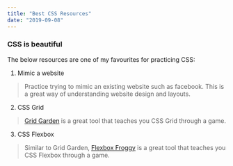 ```yaml
---
title: "Best CSS Resources"
date: "2019-09-08"
---
```


### CSS is beautiful

The below resources are one of my favourites for practicing CSS:

1. Mimic a website
> Practice trying to mimic an existing website such as facebook. This is a great way of understanding website design and layouts.
2. CSS Grid
>[Grid Garden](https://codepip.com/games/grid-garden/) is a great tool that teaches you CSS Grid through a game.

3. CSS Flexbox
>Similar to Grid Garden, [Flexbox Froggy](https://flexboxfroggy.com/) is a great tool that teaches you CSS Flexbox through a game.


